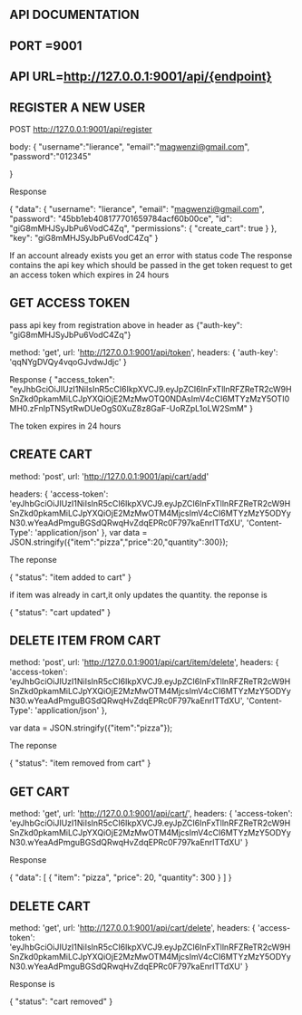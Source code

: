 ## API DOCUMENTATION

## PORT =9001

## API URL=http://127.0.0.1:9001/api/{endpoint}

## REGISTER A NEW USER

POST http://127.0.0.1:9001/api/register

body:
{
"username":"lierance",
"email":"magwenzi@gmail.com",
"password":"012345"

}

Response

{
    "data": {
        "username": "lierance",
        "email": "magwenzi@gmail.com",
        "password": "45bb1eb408177701659784acf60b00ce",
        "id": "giG8mMHJSyJbPu6VodC4Zq",
        "permissions": {
            "create_cart": true
        }
    },
    "key": "giG8mMHJSyJbPu6VodC4Zq"
}

If an account already exists you get an error with status code
The response contains the api key which should be passed in the get token request to get an access token which expires in 24 hours




## GET ACCESS TOKEN

pass api key from registration above  in header as {"auth-key": "giG8mMHJSyJbPu6VodC4Zq"}


  method: 'get',
  url: 'http://127.0.0.1:9001/api/token',
  headers: { 
    'auth-key': 'qqNYgDVQy4vqoGJvdwJdjc'
  }


Response
{
    "access_token": "eyJhbGciOiJIUzI1NiIsInR5cCI6IkpXVCJ9.eyJpZCI6InFxTllnRFZReTR2cW9HSnZkd0pkamMiLCJpYXQiOjE2MzMwOTQ0NDAsImV4cCI6MTYzMzY5OTI0MH0.zFnIpTNSytRwDUeOgS0XuZ8z8GaF-UoRZpL1oLW2SmM"
}


The token expires in 24 hours


## CREATE CART

method: 'post',
url: 'http://127.0.0.1:9001/api/cart/add'

  headers: { 
    'access-token': 'eyJhbGciOiJIUzI1NiIsInR5cCI6IkpXVCJ9.eyJpZCI6InFxTllnRFZReTR2cW9HSnZkd0pkamMiLCJpYXQiOjE2MzMwOTM4MjcsImV4cCI6MTYzMzY5ODYyN30.wYeaAdPmguBGSdQRwqHvZdqEPRc0F797kaEnrlTTdXU', 
    'Content-Type': 'application/json'
  },
var data = JSON.stringify({"item":"pizza","price":20,"quantity":300});


The reponse 

{
    "status": "item added to cart"
}



if item was already in cart,it only updates the quantity. the reponse is 

{
    "status": "cart updated"
}



## DELETE ITEM FROM CART

  method: 'post',
  url: 'http://127.0.0.1:9001/api/cart/item/delete',
  headers: { 
    'access-token': 'eyJhbGciOiJIUzI1NiIsInR5cCI6IkpXVCJ9.eyJpZCI6InFxTllnRFZReTR2cW9HSnZkd0pkamMiLCJpYXQiOjE2MzMwOTM4MjcsImV4cCI6MTYzMzY5ODYyN30.wYeaAdPmguBGSdQRwqHvZdqEPRc0F797kaEnrlTTdXU', 
    'Content-Type': 'application/json'
  },

var data = JSON.stringify({"item":"pizza"});



The reponse 

{
    "status": "item removed from cart"
}




## GET CART


  method: 'get',
  url: 'http://127.0.0.1:9001/api/cart/',
  headers: { 
    'access-token': 'eyJhbGciOiJIUzI1NiIsInR5cCI6IkpXVCJ9.eyJpZCI6InFxTllnRFZReTR2cW9HSnZkd0pkamMiLCJpYXQiOjE2MzMwOTM4MjcsImV4cCI6MTYzMzY5ODYyN30.wYeaAdPmguBGSdQRwqHvZdqEPRc0F797kaEnrlTTdXU'
  }


Response 

{
    "data": [
        {
            "item": "pizza",
            "price": 20,
            "quantity": 300
        }
    ]
}


## DELETE CART

  method: 'get',
  url: 'http://127.0.0.1:9001/api/cart/delete',
  headers: { 
    'access-token': 'eyJhbGciOiJIUzI1NiIsInR5cCI6IkpXVCJ9.eyJpZCI6InFxTllnRFZReTR2cW9HSnZkd0pkamMiLCJpYXQiOjE2MzMwOTM4MjcsImV4cCI6MTYzMzY5ODYyN30.wYeaAdPmguBGSdQRwqHvZdqEPRc0F797kaEnrlTTdXU'
  }

Response is 

{
    "status": "cart removed"
}













